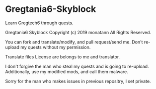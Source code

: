 # Gregtania6-Skyblock

Learn Gregtech6 through quests.

Gregtania6 Skyblock
Copyright (c) 2019 monatann All Rights Reserved.

You can fork and translate/modify, and pull request/send me.
Don't re-upload my quests without my permission.

Translate files License are belongs to me and translator.

I don't forgive the man who steal my quests and is going to re-upload.
Additionally, use my modified mods, and call them malware.

Sorry for the man who makes issues in previous repositry, I set private.
